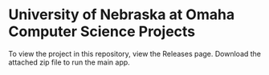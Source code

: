 # University of Nebraska at Omaha Computer Science Projects

To view the project in this repository, view the Releases page. Download the attached zip file to run the main app. 
